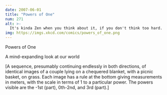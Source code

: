 ```yaml
---
date: 2007-06-01
title: "Powers of One"
num: 271
alt: >-
  It's kinda Zen when you think about it, if you don't think too hard.
img: https://imgs.xkcd.com/comics/powers_of_one.png
---
```

Powers of One

A mind-expanding look at our world

[A sequence, presumably continuing endlessly in both directions, of identical images of a couple lying on a chequered blanket, with a picnic basket, on grass. Each image has a rule at the bottom giving measurements in meters, with the scale in terms of 1 to a particular power. The powers visible are the -1st (part), 0th-2nd, and 3rd (part).]